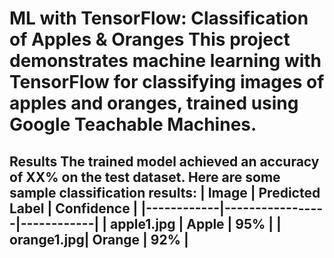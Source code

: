 # ML with TensorFlow: Classification of Apples & Oranges This project demonstrates machine learning with TensorFlow for classifying images of apples and oranges, trained using Google Teachable Machines.


## Results The trained model achieved an accuracy of XX% on the test dataset. Here are some sample classification results: | Image | Predicted Label | Confidence | |------------|-----------------|------------| | apple1.jpg | Apple | 95% | | orange1.jpg| Orange | 92% |

